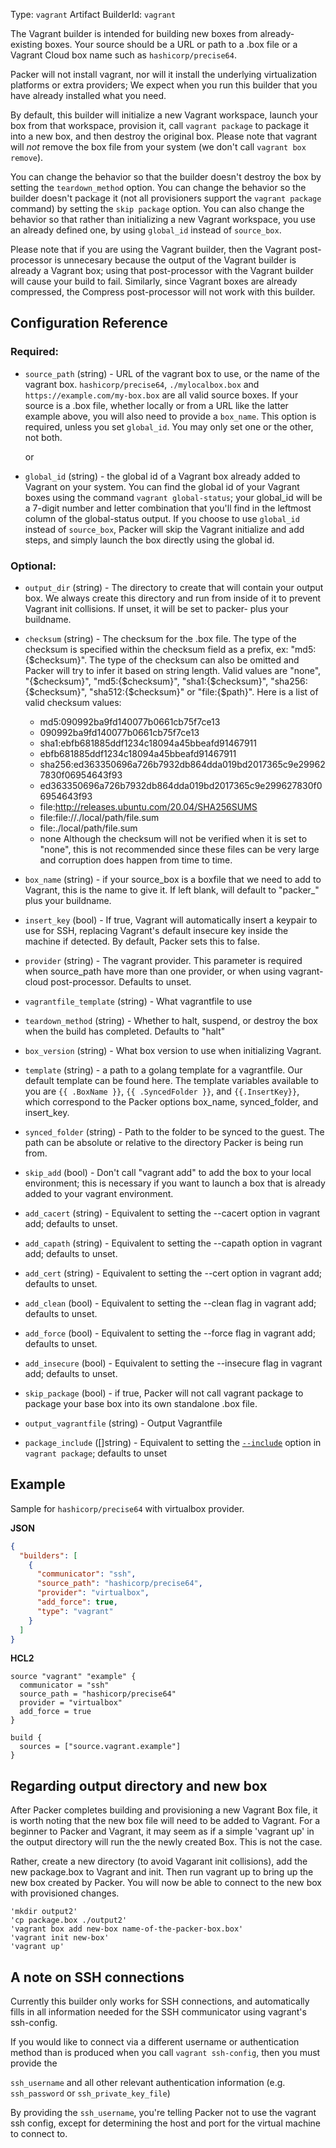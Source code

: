Type: `vagrant`
Artifact BuilderId: `vagrant`

The Vagrant builder is intended for building new boxes from already-existing
boxes. Your source should be a URL or path to a .box file or a Vagrant Cloud
box name such as `hashicorp/precise64`.

Packer will not install vagrant, nor will it install the underlying
virtualization platforms or extra providers; We expect when you run this
builder that you have already installed what you need.

By default, this builder will initialize a new Vagrant workspace, launch your
box from that workspace, provision it, call `vagrant package` to package it
into a new box, and then destroy the original box. Please note that vagrant
will _not_ remove the box file from your system (we don't call
`vagrant box remove`).

You can change the behavior so that the builder doesn't destroy the box by
setting the `teardown_method` option. You can change the behavior so the builder
doesn't package it (not all provisioners support the `vagrant package` command)
by setting the `skip package` option. You can also change the behavior so that
rather than initializing a new Vagrant workspace, you use an already defined
one, by using `global_id` instead of `source_box`.

Please note that if you are using the Vagrant builder, then the Vagrant
post-processor is unnecesary because the output of the Vagrant builder is
already a Vagrant box; using that post-processor with the Vagrant builder will
cause your build to fail. Similarly, since Vagrant boxes are already compressed,
the Compress post-processor will not work with this builder.

## Configuration Reference

### Required:

- `source_path` (string) - URL of the vagrant box to use, or the name of the
  vagrant box. `hashicorp/precise64`, `./mylocalbox.box` and
  `https://example.com/my-box.box` are all valid source boxes. If your
  source is a .box file, whether locally or from a URL like the latter example
  above, you will also need to provide a `box_name`. This option is required,
  unless you set `global_id`. You may only set one or the other, not both.

  or

- `global_id` (string) - the global id of a Vagrant box already added to Vagrant
  on your system. You can find the global id of your Vagrant boxes using the
  command `vagrant global-status`; your global_id will be a 7-digit number and
  letter combination that you'll find in the leftmost column of the
  global-status output. If you choose to use `global_id` instead of
  `source_box`, Packer will skip the Vagrant initialize and add steps, and
  simply launch the box directly using the global id.

### Optional:

<!-- Code generated from the comments of the Config struct in builder/vagrant/builder.go; DO NOT EDIT MANUALLY -->

- `output_dir` (string) - The directory to create that will contain your output box. We always
  create this directory and run from inside of it to prevent Vagrant init
  collisions. If unset, it will be set to packer- plus your buildname.

- `checksum` (string) - The checksum for the .box file. The type of the checksum is specified
  within the checksum field as a prefix, ex: "md5:{$checksum}". The type
  of the checksum can also be omitted and Packer will try to infer it
  based on string length. Valid values are "none", "{$checksum}",
  "md5:{$checksum}", "sha1:{$checksum}", "sha256:{$checksum}",
  "sha512:{$checksum}" or "file:{$path}". Here is a list of valid checksum
  values:
   * md5:090992ba9fd140077b0661cb75f7ce13
   * 090992ba9fd140077b0661cb75f7ce13
   * sha1:ebfb681885ddf1234c18094a45bbeafd91467911
   * ebfb681885ddf1234c18094a45bbeafd91467911
   * sha256:ed363350696a726b7932db864dda019bd2017365c9e299627830f06954643f93
   * ed363350696a726b7932db864dda019bd2017365c9e299627830f06954643f93
   * file:http://releases.ubuntu.com/20.04/SHA256SUMS
   * file:file://./local/path/file.sum
   * file:./local/path/file.sum
   * none
  Although the checksum will not be verified when it is set to "none",
  this is not recommended since these files can be very large and
  corruption does happen from time to time.

- `box_name` (string) - if your source_box is a boxfile that we need to add to Vagrant, this is
  the name to give it. If left blank, will default to "packer_" plus your
  buildname.

- `insert_key` (bool) - If true, Vagrant will automatically insert a keypair to use for SSH,
  replacing Vagrant's default insecure key inside the machine if detected.
  By default, Packer sets this to false.

- `provider` (string) - The vagrant provider.
  This parameter is required when source_path have more than one provider,
  or when using vagrant-cloud post-processor. Defaults to unset.

- `vagrantfile_template` (string) - What vagrantfile to use

- `teardown_method` (string) - Whether to halt, suspend, or destroy the box when the build has
  completed. Defaults to "halt"

- `box_version` (string) - What box version to use when initializing Vagrant.

- `template` (string) - a path to a golang template for a vagrantfile. Our default template can
  be found here. The template variables available to you are
  `{{ .BoxName }}`, `{{ .SyncedFolder }}`, and `{{.InsertKey}}`, which
  correspond to the Packer options box_name, synced_folder, and insert_key.

- `synced_folder` (string) - Path to the folder to be synced to the guest. The path can be absolute
  or relative to the directory Packer is being run from.

- `skip_add` (bool) - Don't call "vagrant add" to add the box to your local environment; this
  is necessary if you want to launch a box that is already added to your
  vagrant environment.

- `add_cacert` (string) - Equivalent to setting the
  --cacert
  option in vagrant add; defaults to unset.

- `add_capath` (string) - Equivalent to setting the
  --capath option
  in vagrant add; defaults to unset.

- `add_cert` (string) - Equivalent to setting the
  --cert option in
  vagrant add; defaults to unset.

- `add_clean` (bool) - Equivalent to setting the
  --clean flag in
  vagrant add; defaults to unset.

- `add_force` (bool) - Equivalent to setting the
  --force flag in
  vagrant add; defaults to unset.

- `add_insecure` (bool) - Equivalent to setting the
  --insecure flag in
  vagrant add; defaults to unset.

- `skip_package` (bool) - if true, Packer will not call vagrant package to
  package your base box into its own standalone .box file.

- `output_vagrantfile` (string) - Output Vagrantfile

- `package_include` ([]string) - Equivalent to setting the
  [`--include`](https://www.vagrantup.com/docs/cli/package.html#include-x-y-z) option
  in `vagrant package`; defaults to unset

<!-- End of code generated from the comments of the Config struct in builder/vagrant/builder.go; -->


## Example

Sample for `hashicorp/precise64` with virtualbox provider.

**JSON**

```json
{
  "builders": [
    {
      "communicator": "ssh",
      "source_path": "hashicorp/precise64",
      "provider": "virtualbox",
      "add_force": true,
      "type": "vagrant"
    }
  ]
}
```

**HCL2**

```hcl
source "vagrant" "example" {
  communicator = "ssh"
  source_path = "hashicorp/precise64"
  provider = "virtualbox"
  add_force = true
}

build {
  sources = ["source.vagrant.example"]
}
```


## Regarding output directory and new box

After Packer completes building and provisioning a new Vagrant Box file, it is worth
noting that the new box file will need to be added to Vagrant. For a beginner to Packer
and Vagrant, it may seem as if a simple 'vagrant up' in the output directory will run the
the newly created Box. This is not the case.

Rather, create a new directory (to avoid Vagarant init collisions), add the new
package.box to Vagrant and init. Then run vagrant up to bring up the new box created
by Packer. You will now be able to connect to the new box with provisioned changes.

```
'mkdir output2'
'cp package.box ./output2'
'vagrant box add new-box name-of-the-packer-box.box'
'vagrant init new-box'
'vagrant up'
```

## A note on SSH connections

Currently this builder only works for SSH connections, and automatically fills
in all information needed for the SSH communicator using vagrant's ssh-config.

If you would like to connect via a different username or authentication method
than is produced when you call `vagrant ssh-config`, then you must provide the

`ssh_username` and all other relevant authentication information (e.g.
`ssh_password` or `ssh_private_key_file`)

By providing the `ssh_username`, you're telling Packer not to use the vagrant
ssh config, except for determining the host and port for the virtual machine to
connect to.
